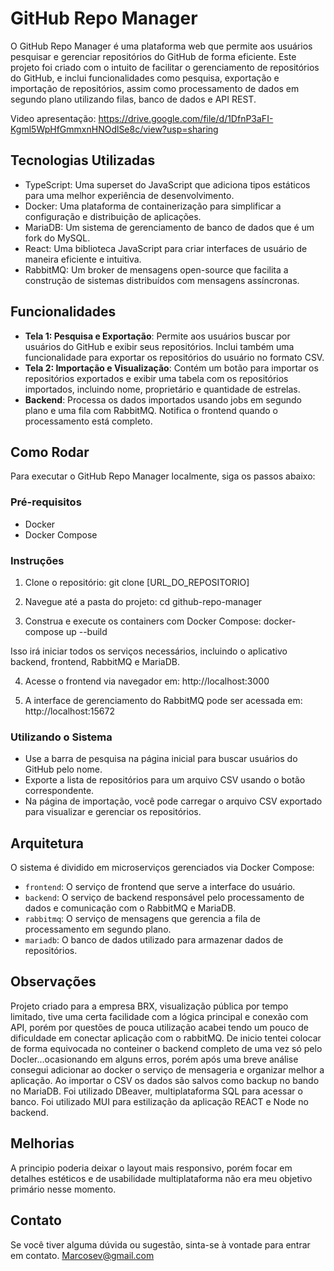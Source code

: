 # GitHub Repo Manager

O GitHub Repo Manager é uma plataforma web que permite aos usuários pesquisar e gerenciar repositórios do GitHub de forma eficiente. Este projeto foi criado com o intuito de facilitar o gerenciamento de repositórios do GitHub, e inclui funcionalidades como pesquisa, exportação e importação de repositórios, assim como processamento de dados em segundo plano utilizando filas, banco de dados e API REST.

Video apresentação:  https://drive.google.com/file/d/1DfnP3aFI-Kgml5WpHfGmmxnHNOdlSe8c/view?usp=sharing

## Tecnologias Utilizadas

- TypeScript: Uma superset do JavaScript que adiciona tipos estáticos para uma melhor experiência de desenvolvimento.
- Docker: Uma plataforma de containerização para simplificar a configuração e distribuição de aplicações.
- MariaDB: Um sistema de gerenciamento de banco de dados que é um fork do MySQL.
- React: Uma biblioteca JavaScript para criar interfaces de usuário de maneira eficiente e intuitiva.
- RabbitMQ: Um broker de mensagens open-source que facilita a construção de sistemas distribuídos com mensagens assíncronas.

## Funcionalidades

- **Tela 1: Pesquisa e Exportação**: Permite aos usuários buscar por usuários do GitHub e exibir seus repositórios. Inclui também uma funcionalidade para exportar os repositórios do usuário no formato CSV.
- **Tela 2: Importação e Visualização**: Contém um botão para importar os repositórios exportados e exibir uma tabela com os repositórios importados, incluindo nome, proprietário e quantidade de estrelas.
- **Backend**: Processa os dados importados usando jobs em segundo plano e uma fila com RabbitMQ. Notifica o frontend quando o processamento está completo.

## Como Rodar

Para executar o GitHub Repo Manager localmente, siga os passos abaixo:

### Pré-requisitos

- Docker
- Docker Compose

### Instruções

1. Clone o repositório:
git clone [URL_DO_REPOSITORIO]


2. Navegue até a pasta do projeto:
cd github-repo-manager


3. Construa e execute os containers com Docker Compose:
docker-compose up --build


Isso irá iniciar todos os serviços necessários, incluindo o aplicativo backend, frontend, RabbitMQ e MariaDB.

4. Acesse o frontend via navegador em:
http://localhost:3000

5. A interface de gerenciamento do RabbitMQ pode ser acessada em:
http://localhost:15672


### Utilizando o Sistema

- Use a barra de pesquisa na página inicial para buscar usuários do GitHub pelo nome.
- Exporte a lista de repositórios para um arquivo CSV usando o botão correspondente.
- Na página de importação, você pode carregar o arquivo CSV exportado para visualizar e gerenciar os repositórios.

## Arquitetura

O sistema é dividido em microserviços gerenciados via Docker Compose:

- `frontend`: O serviço de frontend que serve a interface do usuário.
- `backend`: O serviço de backend responsável pelo processamento de dados e comunicação com o RabbitMQ e MariaDB.
- `rabbitmq`: O serviço de mensagens que gerencia a fila de processamento em segundo plano.
- `mariadb`: O banco de dados utilizado para armazenar dados de repositórios.

## Observações

Projeto criado para a empresa BRX, visualização pública por tempo limitado, tive uma certa facilidade com a lógica principal e conexão com API, porém por questões de pouca utilização acabei tendo um pouco de dificuldade em conectar aplicação com o rabbitMQ. De inicio tentei colocar de forma equivocada no conteiner o backend completo de uma vez só pelo Docler...ocasionando em alguns erros, porém após uma breve análise consegui adicionar ao docker o serviço de mensageria e organizar melhor a aplicação. Ao importar o CSV os dados são salvos como backup no bando no MariaDB. Foi utilizado DBeaver, multiplataforma SQL para acessar o banco. Foi utilizado MUI para estilização da aplicação REACT e Node no backend.

## Melhorias

A principio poderia deixar o layout mais responsivo, porém focar em detalhes estéticos e de usabilidade multiplataforma não era meu objetivo primário nesse momento.

## Contato

Se você tiver alguma dúvida ou sugestão, sinta-se à vontade para entrar em contato. Marcosev@gmail.com 
